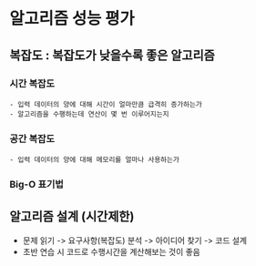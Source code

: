 # 알고리즘 성능 평가

## 복잡도 : 복잡도가 낮을수록 좋은 알고리즘
### 시간 복잡도
    - 입력 데이터의 양에 대해 시간이 얼마만큼 급격히 증가하는가
    - 알고리즘을 수행하는데 연산이 몇 번 이루어지는지

### 공간 복잡도
    - 입력 데이터의 양에 대해 메모리를 얼마나 사용하는가

### Big-O 표기법


## 알고리즘 설계 (시간제한)
- 문제 읽기 -> 요구사항(복잡도) 분석 -> 아이디어 찾기 -> 코드 설계
- 초반 연습 시 코드로 수행시간을 계산해보는 것이 좋음